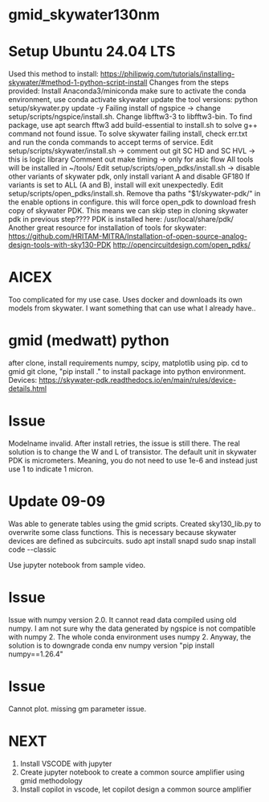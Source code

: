 # gmid_skywater130nm

# Setup Ubuntu 24.04 LTS

Used this method to install: https://philipwig.com/tutorials/installing-skywater/#method-1-python-script-install
Changes from the steps provided:
Install Anaconda3/miniconda
make sure to activate the conda environment, use conda activate skywater
update the tool versions: python setup/skywater.py update -y
Failing install of ngspice -> change setup/scripts/ngspice/install.sh. Change libfftw3-3 to libfftw3-bin.
To find package, use apt search fftw3
add build-essential to install.sh to solve g++ command not found issue.
To solve skywater failing install, check err.txt and run the conda commands to accept terms of service.
Edit setup/scripts/skywater/install.sh -> comment out git SC HD and SC HVL -> this is logic library
Comment out make timing -> only for asic flow
All tools will be installed in ~/tools/
Edit setup/scripts/open_pdks/install.sh -> disable other variants of skywater pdk, only install variant A and disable GF180
If variants is set to ALL (A and B), install will exit unexpectedly.
Edit setup/scripts/open_pdks/install.sh. Remove tha paths "$1/skywater-pdk/" in the enable options in configure. this will force open_pdk to download fresh copy of skywater PDK.
This means we can skip step in cloning skywater pdk in previous step????
PDK is installed here: /usr/local/share/pdk/
Another great resource for installation of tools for skywater: https://github.com/HRITAM-MITRA/Installation-of-open-source-analog-design-tools-with-sky130-PDK
http://opencircuitdesign.com/open_pdks/

# AICEX
Too complicated for my use case. Uses docker and downloads its own models from skywater. I want something that can use what I already have..

# gmid (medwatt) python
after clone, install requirements numpy, scipy, matplotlib using pip.
cd to gmid git clone, "pip install ." to install package into python environment.
Devices: https://skywater-pdk.readthedocs.io/en/main/rules/device-details.html

# Issue
Modelname invalid. After install retries, the issue is still there. The real solution is to change the W and L of transistor. The default unit in skywater PDK is micrometers. Meaning, you do not need to use 1e-6 and instead just use 1 to indicate 1 micron.

# Update 09-09
Was able to generate tables using the gmid scripts. Created sky130_lib.py to overwrite some class functions. This is necessary because skywater devices are defined as subcircuits.
sudo apt install snapd
sudo snap install code --classic

Use jupyter notebook from sample video.

# Issue
Issue with numpy version 2.0. It cannot read data compiled using old numpy. I am not sure why the data generated by ngspice is not compatible with numpy 2. The whole conda environment uses numpy 2.
Anyway, the solution is to downgrade conda env numpy version "pip install numpy==1.26.4"

# Issue
Cannot plot. missing gm parameter issue.

# NEXT
1. Install VSCODE with jupyter
2. Create jupyter notebook to create a common source amplifier using gmid methodology
3. Install copilot in vscode, let copilot design a common source amplifier